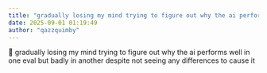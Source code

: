 ```yaml
---
title: "gradually losing my mind trying to figure out why the ai performs well in one"
date: 2025-09-01 01:19:49
author: "qazzquimby"
---
```


💭 gradually losing my mind trying to figure out why the ai performs well in one eval but badly in another despite not seeing any differences to cause it